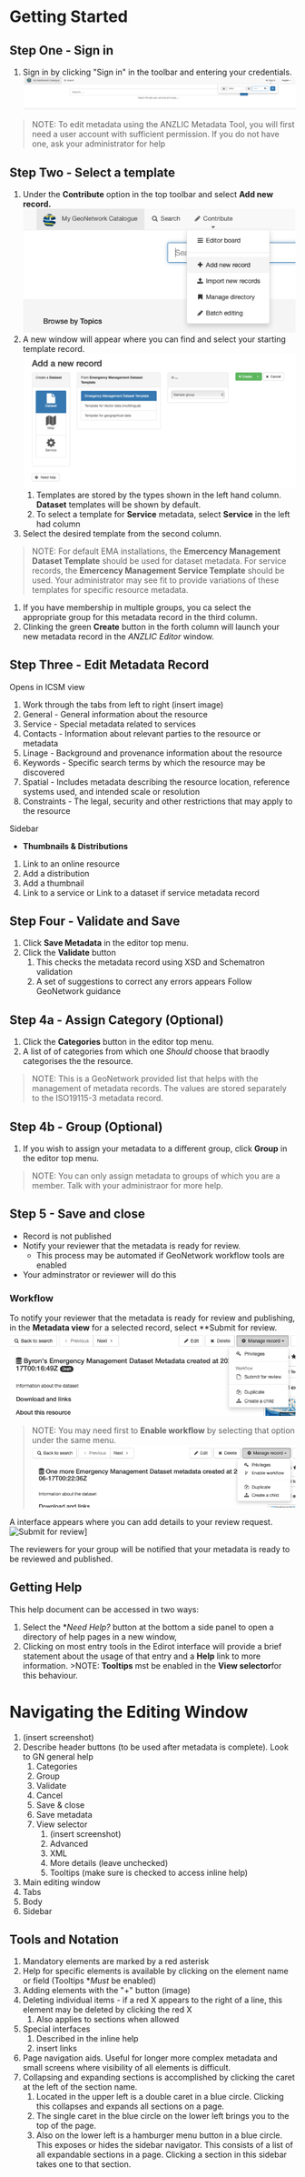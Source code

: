 # Getting Started 

## Step One - Sign in 
1. Sign in by clicking "Sign in" in the toolbar and entering your credentials. ![Sign in](./images/SignIn.png)
>NOTE: To edit metadata using the ANZLIC Metadata Tool, you will first need a user account with sufficient permission. If you do not have one, ask your administrator for help

## Step Two - Select a template
1. Under the **Contribute** option in the top toolbar and select **Add new record.** ![Add new record](./images/AddNew.png)
1. A new window will appear where you can find and select your starting template record. ![Template select](./images/TemplateSelect.png)
	1. Templates are stored by the types shown in the left hand column. **Dataset** templates will be shown by default.
	1. To select a template for **Service** metadata, select **Service** in the left had column
1. Select the desired template from the second column.
>NOTE: For default EMA installations, the **Emercency Management Dataset Template** should be used for dataset metadata. For service records, the **Emercency Management Service Template** should be used. Your administrator may see fit to provide variations of these templates for specific resource metadata.	
1. If you have membership in multiple groups, you ca select the appropriate group for this metadata record in the third column.
1. Clinking the green **Create** button in the forth column will launch your new metadata record in the _ANZLIC Editor_ window.

## Step Three - Edit Metadata Record
Opens in ICSM view
1. Work through the tabs from left to right
(insert image)
  1. General - General information about the resource
  1. Service - Special metadata related to services
  1. Contacts - Information about relevant parties to the resource or metadata
  1. Linage - Background and provenance information about the resource
  1. Keywords - Specific search terms by which the resource may be discovered
  1. Spatial - Includes metadata describing the resource location, reference systems used, and intended scale or resolution
  1. Constraints - The legal, security and other restrictions that may apply to the resource
  
Sidebar
* **Thumbnails & Distributions**
1. Link to an online resource
  1. Add a distribution
  1. Add a thumbnail
1. Link to a service or Link to a dataset if service metadata record

## Step Four - Validate and Save 
1. Click **Save Metadata** in the editor top menu.
1. Click the **Validate** button
	1. This checks the metadata record using XSD and Schematron validation
	1. A set of suggestions to correct any errors appears 
Follow GeoNetwork guidance

## Step 4a - Assign Category (Optional)
1. Click the **Categories** button in the editor top menu.
1. A list of of categories from which one _Should_ choose that braodly categorises the the resource. 
>NOTE: This is a GeoNetwork provided list that helps with the management of metadata records. The values are stored separately to the ISO19115-3 metadata record.

## Step 4b - Group (Optional)
1. If you wish to assign your metadata to a different group, click **Group** in the editor top menu.
>NOTE: You can only assign metadata to groups of which you are a member. Talk with your administraor for more help.

## Step 5 - Save and close
* Record is not published 
* Notify your reviewer that the metadata is ready for review.
	* This process may be automated if GeoNetwork workflow tools are enabled 
* Your adminstrator or reviewer will do this

### Workflow
To notify your reviewer that the metadata is ready for review and publishing, in the **Metadata view** for a selected record, select **Submit for review. ![Submit for review](./images/EditorMngRecord.png)

>NOTE: You may need first to **Enable workflow** by selecting that option under the same menu. ![Enable workflow](./images/EnableWorkflow.png)

A interface appears where you can add details to your review request. ![Submit for review](./images/Subission.png)]

The reviewers for your group will be notified that your metadata is ready to be reviewed and published.

## Getting Help
  This help document can be accessed in two ways:
  1. Select the **Need Help?* button at the bottom a side panel to open a directory of help pages in a new window,
  1. Clicking on most entry tools in the Edirot interface will provide a brief statement about the usage of that entry and a **Help** link to more information.
    >NOTE: **Tooltips** mst be enabled in the **View selector**for this behaviour.



# Navigating the Editing Window
1. (insert screenshot)
1. Describe header buttons (to be used after metadata is complete). Look to GN general help
    1. Categories
    1. Group
    1. Validate
    1. Cancel
    1. Save & close
    1. Save metadata
    1. View selector 
        1. (insert screenshot)
        1. Advanced
        1. XML
        1. More details (leave unchecked)
        1. Tooltips (make sure is checked to access inline help)
1. Main editing window
  1. Tabs
  1. Body
  1. Sidebar
        

## Tools and Notation
1. Mandatory elements are marked by a red asterisk
1. Help for specific elements is available by clicking on the element name or field (Tooltips **Must* be enabled)
1. Adding elements with the "+" button (image)
1. Deleting individual items - if a red X appears to the right of a line, this element may be deleted by clicking the red X
    1. Also applies to sections when allowed
1. Special interfaces
   1. Described in the inline help 
   1. insert links
1. Page navigation aids. Useful for longer more complex metadata and small screens where visibility of all elements is difficult.
  1. Collapsing and expanding sections is accomplished by clicking the caret at the left of the section name. 
	   1. Located in the upper left is a double caret in a blue circle. Clicking this collapses and expands all sections on a page.
	   1. The single caret in the blue circle on the lower left brings you to the top of the page.
	   1. Also on the lower left is a hamburger menu button in a blue circle. This exposes or hides the sidebar navigator. This consists of a list of all expandable sections in a page. Clicking a section in this sidebar takes one to that section.








